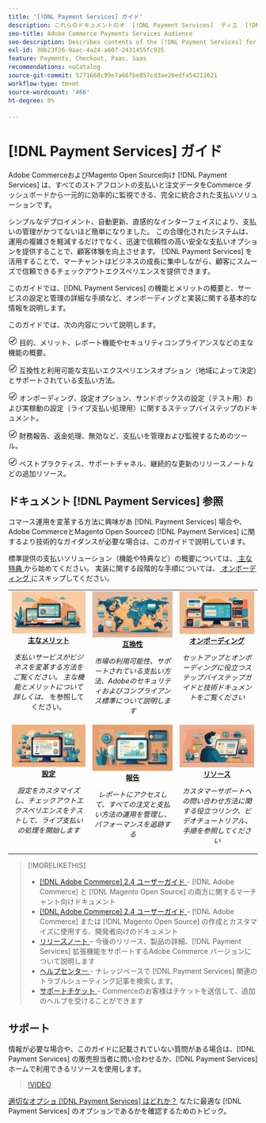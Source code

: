 ```yaml
---
title: '[!DNL Payment Services] ガイド'
description: これらのドキュメントのオ  [!DNL Payment Services]  ディエ  [!DNL Adobe Commerce]  ス
seo-title: Adobe Commerce Payments Services Audience
seo-description: Describes contents of the [!DNL Payment Services] for Adobe Commerce documentation
exl-id: 30b23f26-9aac-4a24-a607-2431455fc935
feature: Payments, Checkout, Paas, Saas
recommendations: noCatalog
source-git-commit: 5271668c99e7a66fbe857cd3ae26edfa54211621
workflow-type: tm+mt
source-wordcount: '466'
ht-degree: 0%

---
```



# [!DNL Payment Services] ガイド

Adobe CommerceおよびMagento Open Source向け [!DNL Payment Services] は、すべてのストアフロントの支払いと注文データをCommerce ダッシュボードから一元的に効率的に監視できる、完全に統合された支払いソリューションです。

シンプルなデプロイメント、自動更新、直感的なインターフェイスにより、支払いの管理がかつてないほど簡単になりました。  この合理化されたシステムは、運用の複雑さを軽減するだけでなく、迅速で信頼性の高い安全な支払いオプションを提供することで、顧客体験を向上させます。 [!DNL Payment Services] を活用することで、マーチャントはビジネスの成長に集中しながら、顧客にスムーズで信頼できるチェックアウトエクスペリエンスを提供できます。

このガイドでは、[!DNL Payment Services] の機能とメリットの概要と、サービスの設定と管理の詳細な手順など、オンボーディングと実装に関する基本的な情報を説明します。

このガイドでは、次の内容について説明します。

![ チェック ](assets/icon-check.png) 目的、メリット、レポート機能やセキュリティコンプライアンスなどの主な機能の概要。

![ 小切手 ](assets/icon-check.png) 互換性と利用可能な支払いエクスペリエンスオプション（地域によって決定）とサポートされている支払い方法。

![ チェック ](assets/icon-check.png) オンボーディング、設定オプション、サンドボックスの設定（テスト用）および実稼動の設定（ライブ支払い処理用）に関するステップバイステップのドキュメント。

![ チェック ](assets/icon-check.png) 財務報告、返金処理、無効など、支払いを管理および監視するためのツール。

![ チェック ](assets/icon-check.png) ベストプラクティス、サポートチャネル、継続的な更新のリリースノートなどの追加リソース。

## ドキュメント [!DNL Payment Services] 参照

コマース運用を変革する方法に興味があ [!DNL Payment Services] 場合や、Adobe CommerceとMagento Open Sourceの [!DNL Payment Services] に関するより技術的なガイダンスが必要な場合は、このガイドで説明しています。

標準提供の支払いソリューション（機能や特典など）の概要については、[ 主な特典 ](introduction.md) から始めてください。 実装に関する段階的な手順については、[ オンボーディング ](onboard.md) にスキップしてください。

<table style="table-layout:fixed">
<tr style="border: 0;">
<td valign="top" style="text-align: center;">
   <div>
      <a href="introduction.md">
      <img alt="支払いサービス" src="assets/benefits.jpg">
      <strong > 主なメリット </strong>
      </a>
   </div>
   <p>
      <em> 支払いサービスがビジネスを変革する方法をご覧ください。 主な機能とメリットについて詳しくは、</em> を参照してください。
   </p>
</td>
<td valign="top" style="text-align: center;">
   <div>
      <a href="compatibility.md">
      <img alt="支払いサービス" src="assets/compatibility.jpg">
      <strong> 互換性 </strong>
      </a>
   </div>
   <p>
      <em> 市場の利用可能性、サポートされている支払い方法、Adobeのセキュリティおよびコンプライアンス標準について説明します </em>
   </p>
</td>
<td valign="top" style="text-align: center;">
   <div>
      <a href="onboard.md">
      <img alt="支払いサービス" src="assets/onboard.jpg">
      <strong> オンボーディング </strong>
      </a>
   </div>
   <p>
      <em> セットアップとオンボーディングに役立つステップバイステップガイドと技術ドキュメントをご覧ください </em>
   </p>
</td>
<tr style="border: 0;">
<td valign="top" style="text-align: center;">
   <div>
      <a href="configure-admin.md">
      <img alt="支払いサービス" src="assets/configuration.jpg">
      <strong> 設定 </strong>
      </a>
   </div>
   <p>
      <em> 設定をカスタマイズし、チェックアウトエクスペリエンスをテストして、ライブ支払いの処理を開始します </em>
   </p>
</td>
<td valign="top" style="text-align: center;">
   <div>
      <a href="reporting.md">
      <img alt="支払いサービス" src="assets/reporting.jpg">
      <strong> 報告 </strong>
      </a>
   </div>
   <p>
      <em> レポートにアクセスして、すべての注文と支払い方法の運用を管理し、パフォーマンスを追跡する </em>
   </p>
</td>
<td valign="top" style="text-align: center;">
   <div>
      <a href="release-notes.md">
      <img alt="支払いサービス" src="assets/resources.jpg">
      <strong> リソース </strong>
      </a>
   </div>
   <p>
      <em> カスタマーサポートへの問い合わせ方法に関する役立つリンク、ビデオチュートリアル、手順を参照してください </em>
   </p>
</td>
</table>

>[!MORELIKETHIS]
>
> * [[!DNL Adobe Commerce] 2.4 ユーザーガイド ](https://experienceleague.adobe.com/docs/commerce-admin/user-guides/home.html?lang=ja) - [!DNL Adobe Commerce] と [!DNL Magento Open Source] の両方に関するマーチャント向けドキュメント
> * [[!DNL Adobe Commerce] 2.4 ユーザーガイド ](https://experienceleague.adobe.com/docs/commerce-admin/user-guides/home.html?lang=ja) - [!DNL Adobe Commerce] または [!DNL Magento Open Source] の作成とカスタマイズに使用する、開発者向けのドキュメント
> * [ リリースノート ](release-notes.md) – 今後のリリース、製品の詳細、[!DNL Payment Services] 拡張機能をサポートするAdobe Commerce バージョンについて説明します
> * [ ヘルプセンター ](https://experienceleague.adobe.com/docs/commerce-knowledge-base/kb/overview.html?lang=ja) - ナレッジベースで [!DNL Payment Services] 関連のトラブルシューティング記事を検索します。
> * [ サポートチケット ](https://experienceleague.adobe.com/docs/commerce-knowledge-base/kb/help-center-guide/magento-help-center-user-guide.html?lang=ja#submit-ticket) - Commerceのお客様はチケットを送信して、追加のヘルプを受けることができます

## サポート

情報が必要な場合や、このガイドに記載されていない質問がある場合は、[!DNL Payment Services] の販売担当者に問い合わせるか、[!DNL Payment Services] ホームで利用できるリソースを使用します。

>[!VIDEO](https://video.tv.adobe.com/v/3447836)

[ 適切なオプショ  [!DNL Payment Services]  はどれか？](compatibility.md#which-payment-services-option-is-right-for-you) なたに最適な [!DNL Payment Services] のオプションであるかを確認するためのトピック。
